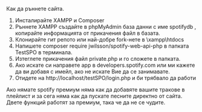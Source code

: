
Как да ръннете сайта.
1. Инсталирайте XAMPP и Composer
2. Ръннете XAMPP създайте в phpMyAdmin база данни с име spotifydb , копирайте информацията от прикачения файл в базата.
3. Клонирайте гит репото или най-добре fork-нете в \xampp\htdocs
3. Напишете composer require jwilsson/spotify-web-api-php в папката TestSPO в терминала.
4. Изтеглете прикачения файл private.php и го сложете в папката.
5. Ако искате си направете аpp в developers.spotify.com или ми кажете да ви добавя с имейл, ако не искате Вие да се занимавате.
6. Отидете на http://localhost/testSPO/login.php и би трябвало да работи


Ако нямате spotify премиум няма как да добавяте вашите тракове в плейлист и за сега няма как да пускате песните директно от сайта. Двете функций работят за премиум, така че да не се чудите.
